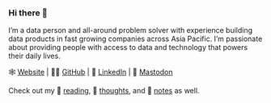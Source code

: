 ### Hi there 👋

I’m a data person and all-around problem solver with experience building data products in fast growing companies across Asia Pacific. I’m passionate about providing people with access to data and technology that powers their daily lives.

🕸 [Website](https://tjpalanca.com) | 🧑‍💻 [GitHub](https://github.com/tjpalanca) | 💼 [LinkedIn](https://linkedin.com/in/tjpalanca) | 🐘 <a rel="me" href="https://mastodon.social/@tjpalanca">Mastodon</a>

Check out my 📗 [reading](https://reading.tjpalanca.com), 💭 [thoughts](https://tjpalanca.com/content/thoughts/), and 📝 [notes](https://tjpalanca.com/content/notes/) as well.
